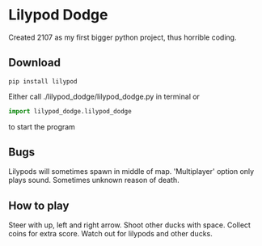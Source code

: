 # Lilypod Dodge
Created 2107 as my first bigger python project, thus horrible coding. 

## Download

```
pip install lilypod
```
Either call ./lilypod_dodge/lilypod_dodge.py in terminal or
```python
import lilypod_dodge.lilypod_dodge
```
to start the program 

## Bugs
Lilypods will sometimes spawn in middle of map.
'Multiplayer' option only plays sound.
Sometimes unknown reason of death.

## How to play

Steer with up, left and right arrow. Shoot other ducks with space. Collect coins for extra score. Watch out for lilypods and other ducks.

